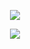 <p align="center">
  <a href="https://github.com/cl9d">
    <img align="center" src="https://github-readme-stats.vercel.app/api?username=cl9d&count_private=true&hide=issues&show_icons=true&theme=kacho_ga" />
  </a>
</p>
<p align="center">
  <a href="https://github.com/cl9d">
    <img align="center" src="https://github-readme-stats.vercel.app/api/top-langs/?username=cl9d&layout=compact&theme=kacho_ga&layout=compact" />
  </a>
</p>
